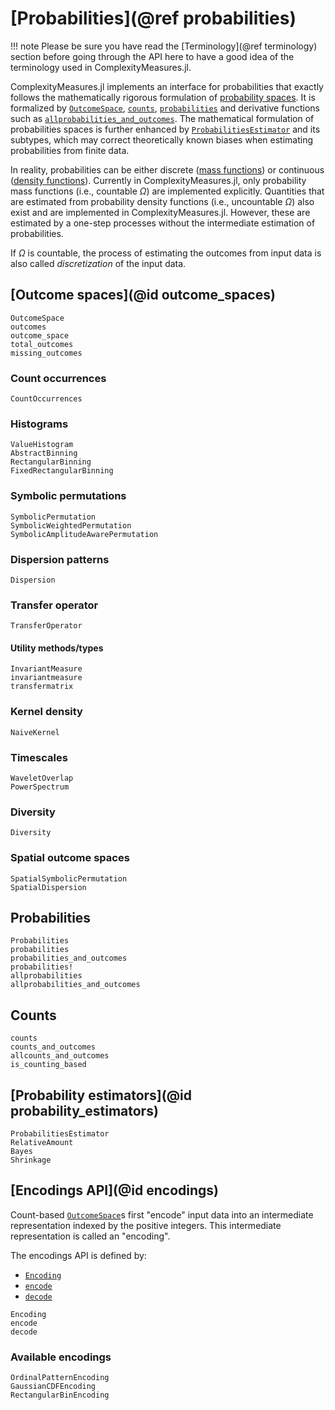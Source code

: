 # [Probabilities](@ref probabilities)

!!! note
    Please be sure you have read the [Terminology](@ref terminology) section before going through the API here to have a good idea of the terminology used in ComplexityMeasures.jl.


ComplexityMeasures.jl implements an interface for probabilities that exactly follows the mathematically rigorous formulation of [probability spaces](https://en.wikipedia.org/wiki/Probability_space).
It is formalized by [`OutcomeSpace`](@ref), [`counts`](@ref), [`probabilities`](@ref) and derivative functions such as  [`allprobabilities_and_outcomes`](@ref).
The mathematical formulation of probabilities spaces is further enhanced by [`ProbabilitiesEstimator`](@ref) and its subtypes, which may correct theoretically known biases when estimating probabilities from finite data.

In reality, probabilities can be either discrete ([mass functions](https://en.wikipedia.org/wiki/Probability_mass_function)) or continuous ([density functions](https://en.wikipedia.org/wiki/Probability_density_function)).
Currently in ComplexityMeasures.jl, only probability mass functions (i.e., countable $\Omega$) are implemented explicitly. Quantities that are estimated from probability density functions (i.e., uncountable $\Omega$) also exist and are implemented in ComplexityMeasures.jl. However, these are estimated by a one-step processes without the intermediate estimation of probabilities.

If $\Omega$ is countable, the process of estimating the outcomes from input data is also called _discretization_ of the input data.

## [Outcome spaces](@id outcome_spaces)

```@docs
OutcomeSpace
outcomes
outcome_space
total_outcomes
missing_outcomes
```

### Count occurrences

```@docs
CountOccurrences
```

### Histograms

```@docs
ValueHistogram
AbstractBinning
RectangularBinning
FixedRectangularBinning
```

### Symbolic permutations

```@docs
SymbolicPermutation
SymbolicWeightedPermutation
SymbolicAmplitudeAwarePermutation
```

### Dispersion patterns

```@docs
Dispersion
```

### Transfer operator

```@docs
TransferOperator
```

#### Utility methods/types

```@docs
InvariantMeasure
invariantmeasure
transfermatrix
```

### Kernel density

```@docs
NaiveKernel
```

### Timescales

```@docs
WaveletOverlap
PowerSpectrum
```

### Diversity

```@docs
Diversity
```

### Spatial outcome spaces

```@docs
SpatialSymbolicPermutation
SpatialDispersion
```

## Probabilities

```@docs
Probabilities
probabilities
probabilities_and_outcomes
probabilities!
allprobabilities
allprobabilities_and_outcomes
```

## Counts

```@docs
counts
counts_and_outcomes
allcounts_and_outcomes
is_counting_based
```

## [Probability estimators](@id probability_estimators)

```@docs
ProbabilitiesEstimator
RelativeAmount
Bayes
Shrinkage
```

## [Encodings API](@id encodings)

Count-based [`OutcomeSpace`](@ref)s first "encode" input data into an intermediate representation indexed by the positive integers.
This intermediate representation is called an "encoding".

The encodings API is defined by:

- [`Encoding`](@ref)
- [`encode`](@ref)
- [`decode`](@ref)

```@docs
Encoding
encode
decode
```

### Available encodings

```@docs
OrdinalPatternEncoding
GaussianCDFEncoding
RectangularBinEncoding
```

